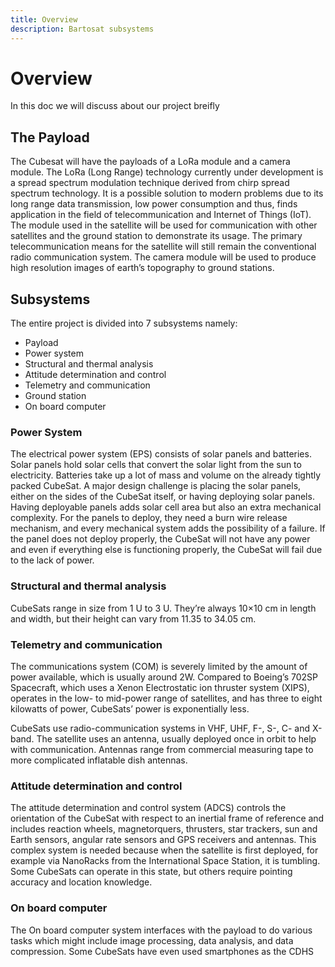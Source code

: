 ```yaml
---
title: Overview
description: Bartosat subsystems
---
```

# Overview
In this doc we will discuss about our project breifly

## The Payload
The Cubesat will have the payloads of a LoRa module and a camera module. The LoRa (Long Range) technology currently under development is a spread spectrum modulation technique derived from chirp spread spectrum technology. It is a possible solution to modern problems due to its long range data transmission, low power consumption and thus, finds application in the field of telecommunication and Internet of Things (IoT). The module used in the satellite will be used for communication with other satellites and the ground station to demonstrate its usage. The primary telecommunication means for the satellite will still remain the conventional radio communication system. The camera module will be used to produce high resolution images of earth’s topography to ground stations.
## Subsystems
The entire project is divided into 7 subsystems namely: 
- Payload
- Power system 
- Structural and thermal analysis 
- Attitude determination and control 
- Telemetry and communication 
- Ground station 
- On board computer
### Power System
The electrical power system (EPS) consists of solar panels and batteries. Solar panels hold solar cells that convert the solar light from the sun to electricity. Batteries take up a lot of mass and volume on the already tightly packed CubeSat. A major design challenge is placing the solar panels, either on the sides of the CubeSat itself, or having deploying solar panels. Having deployable panels adds solar cell area but also an extra mechanical complexity. For the panels to deploy, they need a burn wire release mechanism, and every mechanical system adds the possibility of a failure. If the panel does not deploy properly, the CubeSat will not have any power and even if everything else is functioning properly, the CubeSat will fail due to the lack of power.
### Structural and thermal analysis
CubeSats range in size from 1 U to 3 U. They’re always 10×10 cm in length and width, but their height can vary from 11.35 to 34.05 cm.
### Telemetry and communication
The communications system (COM) is severely limited by the amount of power available, which is usually around 2W. Compared to Boeing’s 702SP Spacecraft, which uses a Xenon Electrostatic ion thruster system (XIPS), operates in the low- to mid-power range of satellites, and has three to eight kilowatts of power, CubeSats’ power is exponentially less.

CubeSats use radio-communication systems in VHF, UHF, F-, S-, C- and X-band. The satellite uses an antenna, usually deployed once in orbit to help with communication. Antennas range from commercial measuring tape to more complicated inflatable dish antennas.
### Attitude determination and control
The attitude determination and control system (ADCS) controls the orientation of the CubeSat with respect to an inertial frame of reference and includes reaction wheels, magnetorquers, thrusters, star trackers, sun and Earth sensors, angular rate sensors and GPS receivers and antennas. This complex system is needed because when the satellite is first deployed, for example via NanoRacks from the International Space Station, it is tumbling. Some CubeSats can operate in this state, but others require pointing accuracy and location knowledge.
### On board computer
The On board computer system interfaces with the payload to do various tasks which might include image processing, data analysis, and data compression. Some CubeSats have even used smartphones as the CDHS